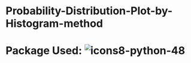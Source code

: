 # Probability-Distribution-Plot-by-Histogram-method
# Package Used: ![icons8-python-48](https://user-images.githubusercontent.com/94384694/203099623-94aa8667-2eea-4be3-8bd2-7ada0f64c817.png)


